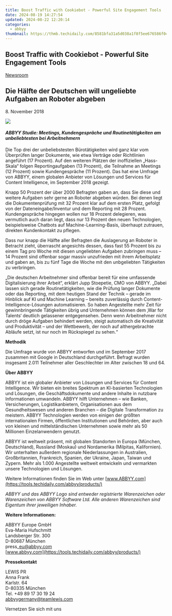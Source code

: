 ```yaml
---
title: Boost Traffic with Cookiebot - Powerful Site Engagement Tools
date: 2024-08-19 14:27:54
updated: 2024-08-22 12:20:14
categories:
  - abbyy
thumbnail: https://thmb.techidaily.com/8581bfa31a5d038a1f8f5ee676586f0437981f1b9f6527b07717a27989fe2446.jpg
---
```


## Boost Traffic with Cookiebot - Powerful Site Engagement Tools

[Newsroom](https://tools.techidaily.com/abbyy/products/)

## Die Hälfte der Deutschen will ungeliebte Aufgaben an Roboter abgeben

8\. November 2018

![](https://content.abbyy.com/-/media/project/abbyy/abbyy/branchtemplates/shutterstock_1272462163_1296-x-729.jpg?h=729&iar=0&w=1296)

#### _ABBYY Studie: Meetings, Kundengespräche und Routinetätigkeiten am unbeliebtesten bei Arbeitnehmern_

  
Die Top drei der unbeliebstesten Bürotätigkeiten wird ganz klar vom Überprüfen langer Dokumente, wie etwa Verträge oder Richtlinien angeführt (17 Prozent). Auf den weiteren Plätzen der inoffiziellen „Hass-Skala“ folgen Reportingaufgaben (13 Prozent), die Teilnahme an Meetings (12 Prozent) sowie Kundengespräche (11 Prozent). Das hat eine Umfrage von ABBYY, einem globalen Anbieter von Lösungen und Services für Content Intelligence, im September 2018 gezeigt.

Knapp 50 Prozent der über 2000 Befragten gaben an, dass Sie diese und weitere Aufgaben sehr gerne an Roboter abgeben würden. Bei denen liegt die Dokumentenprüfung mit 32 Prozent klar auf dem ersten Platz, gefolgt von der Dateneingabe/Inventur und dem Reporting mit 28 Prozent. Kundengespräche hingegen wollen nur 18 Prozent delegieren, was vermutlich auch daran liegt, dass nur 13 Prozent den neuen Technologien, beispielsweise Chatbots auf Machine-Learning-Basis, überhaupt zutrauen, direkten Kundenkontakt zu pflegen.

Dass nur knapp die Hälfte aller Befragten die Auslagerung an Roboter in Betracht zieht, überrascht angesichts dessen, dass fast 55 Prozent bis zu einem Tag pro Woche mit diesen ungeliebten Aufgaben zubringen muss – 14 Prozent sind offenbar sogar massiv unzufrieden mit ihrem Arbeitsplatz und gaben an, bis zu fünf Tage die Woche mit den unbgeliebten Tätigkeiten zu verbringen.

„Die deutschen Arbeitnehmer sind offenbar bereit für eine umfassende Digitalisierung ihrer Arbeit“, erklärt Jupp Stoepetie, CMO von ABBYY. „Dabei lassen sich gerade Routinetätigkeiten, wie die Prüfung langer Dokumente oder das Reporting, mit dem heutigen Stand der Technik – gerade im Hinblick auf KI und Machine Learning – bereits zuverlässig durch Content-Intelligence-Lösungen automatisieren. So haben Angestellte mehr Zeit für gewinnbringende Tätigkeiten übrig und Unternehmen können dem ‚War for Talents‘ deutlich gelassener entgegensehen. Denn wenn Arbeitnehmer nicht durch dröge Aufgaben behindert werden, steigt automatisch die Kreativität und Produktivität – und der Wettbewerb, der noch auf althergebrachte Abläufe setzt, ist nur noch im Rückspiegel zu sehen.“

  
**Methodik**

Die Umfrage wurde von ABBYY entworfen und im September 2017 zusammen mit Google in Deutschland durchgeführt. Befragt wurden insgesamt 2.011 Teilnehmer aller Geschlechter im Alter zwischen 18 und 64.

  
**Über ABBYY**

ABBYY ist ein globaler Anbieter von Lösungen und Services für Content Intelligence. Wir bieten ein breites Spektrum an KI-basierten Technologien und Lösungen, die Geschäftsdokumente und andere Inhalte in nutzbare Informationen umwandeln. ABBYY hilft Unternehmen – wie Banken, Versicherungen, Logistikanbietern, Organisationen aus dem Gesundheitswesen und anderen Branchen – die Digitale Transformation zu meistern. ABBYY Technologien werden von einigen der größten internationalen Firmen, öffentlichen Institutionen und Behörden, aber auch von kleinen und mittelständischen Unternehmen sowie mehr als 50 Millionen Einzelanwendern genutzt.

ABBYY ist weltweit präsent, mit globalen Standorten in Europa (München, Deutschland), Russland (Moskau) und Nordamerika (Milpitas, Kalifornien). Wir unterhalten außerdem regionale Niederlassungen in Australien, Großbritannien, Frankreich, Spanien, der Ukraine, Japan, Taiwan und Zypern. Mehr als 1.000 Angestellte weltweit entwickeln und vermarkten unsere Technologien und Lösungen.

Weitere Informationen finden Sie im Web unter [www.ABBYY.com](https://tools.techidaily.com/abbyy/products/)

_ABBYY und das ABBYY Logo sind entweder registrierte Warenzeichen oder Warenzeichen von ABBYY Software Ltd. Alle anderen Warenzeichen sind Eigentum ihrer jeweiligen Inhaber._

  
**Weitere Informationen:**

ABBYY Europe GmbH  
Eva-Maria Hufschmitt  
Landsberger Str. 300  
D-80687 München  
press\_eu@abbyy.com  
[www.abbyy.com](https://tools.techidaily.com/abbyy/products/)

  
**Pressekontakt**

LEWIS PR  
Anna Frank  
Karlstr. 64  
D-80335 München  
Tel. +49 89 17 30 19 24  
[abbyygermany@teamlewis.com](https://tools.techidaily.com/abbyy/products/)

Vernetzen Sie sich mit uns

<ins class="adsbygoogle"
     style="display:block"
     data-ad-format="autorelaxed"
     data-ad-client="ca-pub-7571918770474297"
     data-ad-slot="1223367746"></ins>



<ins class="adsbygoogle"
     style="display:block"
     data-ad-client="ca-pub-7571918770474297"
     data-ad-slot="8358498916"
     data-ad-format="auto"
     data-full-width-responsive="true"></ins>
